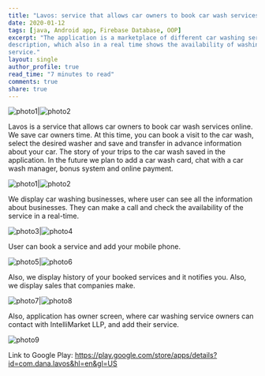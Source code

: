 ```yaml
---
title: "Lavos: service that allows car owners to book car wash services online."
date: 2020-01-12
tags: [java, Android app, Firebase Database, OOP]
excerpt: "The application is a marketplace of different car washing services with brief and full
description, which also in a real time shows the availability of washing room in a particular
service."
layout: single
author_profile: true
read_time: "7 minutes to read"
comments: true
share: true
---
```


![photo1](/lavos/register.jpg)|![photo2](/lavos/market.jfif)


Lavos is a service that allows car owners to book car wash services online. We save car owners time.
At this time, you can book a visit to the car wash, select the desired washer and save and transfer in advance information about your car. The story of your trips to the car wash saved in the application.
In the future we plan to add a car wash card, chat with a car wash manager, bonus system and online payment.


![photo1](/lavos/main.jpg)|![photo2](/lavos/navigation.jfif)


We display car washing businesses, where user can see all the information about businesses. They can make a call and check the availability of the service in a real-time.

![photo3](/lavos/market.jfif)|![photo4](/lavos/info.jfif)


User can book a service and add your mobile phone.


![photo5](/lavos/setTime.jpg)|![photo6](/lavos/select.jfif)

Also, we display history of your booked services and it notifies you. Also, we display sales that companies make.

![photo7](/lavos/history.jfif)|![photo8](/lavos/skidki.jfif)

Also, application has owner screen, where car washing service owners can contact with IntelliMarket LLP, and add their service.

![photo9](/lavos/owner.jpg)


Link to Google Play: https://play.google.com/store/apps/details?id=com.dana.lavos&hl=en&gl=US
